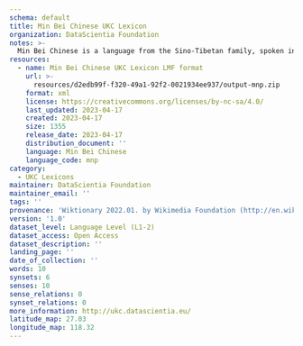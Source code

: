 ```yaml
---
schema: default
title: Min Bei Chinese UKC Lexicon
organization: DataScientia Foundation
notes: >-
  Min Bei Chinese is a language from the Sino-Tibetan family, spoken in Eurasia. The UKC Lexicon of Min Bei Chinese is represented as a lexico-semantic network. It consists of words, word senses, synsets, as well as sense-level and synset-level relationships.
resources:
  - name: Min Bei Chinese UKC Lexicon LMF format
    url: >-
      resources/d2edb99f-f320-49a1-92f2-0021934ee937/output-mnp.zip
    format: xml
    license: https://creativecommons.org/licenses/by-nc-sa/4.0/
    last_updated: 2023-04-17
    created: 2023-04-17
    size: 1355
    release_date: 2023-04-17
    distribution_document: ''
    language: Min Bei Chinese
    language_code: mnp
category:
  - UKC Lexicons
maintainer: DataScientia Foundation
maintainer_email: ''
tags: ''
provenance: 'Wiktionary 2022.01. by Wikimedia Foundation (http://en.wiktionary.org); Princeton WordNet 2.1 by Princeton University (https://wordnet.princeton.edu)'
version: '1.0'
dataset_level: Language Level (L1-2)
dataset_access: Open Access
dataset_description: ''
landing_page: ''
date_of_collection: ''
words: 10
synsets: 6
senses: 10
sense_relations: 0
synset_relations: 0
more_information: http://ukc.datascientia.eu/
latitude_map: 27.03
longitude_map: 118.32
---
```

